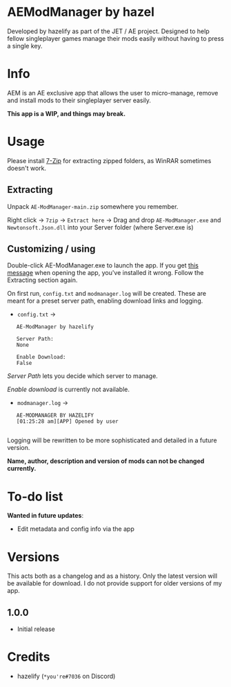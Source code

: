 # AEModManager by hazel
Developed by hazelify as part of the JET / AE project. Designed to help fellow singleplayer games manage their mods easily without having to press a single key.

# Info
AEM is an AE exclusive app that allows the user to micro-manage, remove and install mods to their singleplayer server easily.

**This app is a WIP, and things may break.**

# Usage
Please install [7-Zip](https://www.7-zip.org/download.html) for extracting zipped folders, as WinRAR sometimes doesn't work.
## Extracting
Unpack `AE-ModManager-main.zip` somewhere you remember.

Right click -> `7zip` -> `Extract here` -> Drag and drop `AE-ModManager.exe` and `Newtonsoft.Json.dll` into your Server folder (where Server.exe is)

## Customizing / using
Double-click AE-ModManager.exe to launch the app. If you get [this message](https://imgur.com/a/tDP6af1) when opening the app, you've installed it wrong. Follow the Extracting section again.

On first run, `config.txt` and `modmanager.log` will be created. These are meant for a preset server path, enabling download links and logging.

* `config.txt` -> 
```
   AE-ModManager by hazelify
   
   Server Path:
   None
   
   Enable Download:
   False
```
   *Server Path* lets you decide which server to manage.
   
   *Enable download* is currently not available.
* `modmanager.log` -> 
```
   AE-MODMANAGER BY HAZELIFY
   [01:25:28 am][APP] Opened by user
   
```
   Logging will be rewritten to be more sophisticated and detailed in a future version.

**Name, author, description and version of mods can not be changed currently.**

# To-do list
**Wanted in future updates**:
* Edit metadata and config info via the app

# Versions
This acts both as a changelog and as a history. Only the latest version will be available for download. I do not provide support for older versions of my app.

## 1.0.0
* Initial release


# Credits
* hazelify (`*you're#7036` on Discord)
